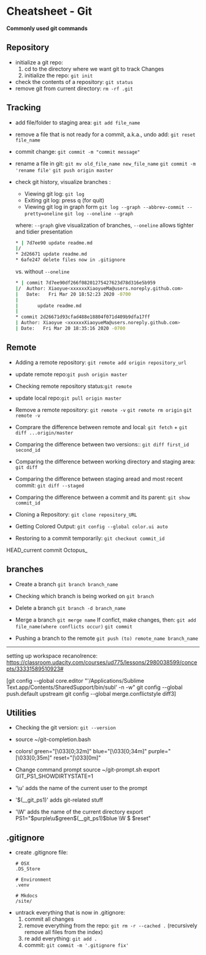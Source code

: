 # Cheatsheet - Git
**Commonly used git commands**

## Repository
- initialize a git repo:
    1. cd to the directory where we want git to track Changes
    1. initialize the repo: `git init`
- check the contents of a repository: `git status`
- remove git from current directory: `rm -rf .git`

## Tracking
- add file/folder to staging area: `git add file_name`
- remove a file that is not ready for a commit, a.k.a., undo add: `git reset file_name`
- commit change: `git commit -m "commit message"`
- rename a file in git:
`git mv old_file_name new_file_name`
`git commit -m 'rename file'`
`git push origin master`

- check git history, visualize branches :
    - Viewing git log: `git log`
    - Exiting git log: press q (for quit)
    - Viewing git log in graph form
    `git log --graph --abbrev-commit --pretty=oneline`
    `git log --oneline --graph`

    where:
      `--graph` give visualization of branches,
      `--oneline` allows tighter and tidier presentation

    ```sh
    * | 7d7ee90 update readme.md
    |/
    * 2d26671 update readme.md
    * 6afe247 delete files now in .gitignore
    ```
    vs. without `--oneline`
    ```sh
    * | commit 7d7ee90df266f08201275427623d78d316e5b959
    |/  Author: Xiaoyue<xxxxxxXiaoyueMa@users.noreply.github.com>
    |   Date:   Fri Mar 20 18:52:23 2020 -0700
    |
    |       update readme.md
    |
    * commit 2d26671d93cfad488e18804f071d409b9dfa17ff
    | Author: Xiaoyue <xxxxxxXiaoyueMa@users.noreply.github.com>
    | Date:   Fri Mar 20 18:35:16 2020 -0700
    ```

## Remote

- Adding a remote repository: `git remote add origin repository_url`
- update remote repo:`git push origin master`
- Checking remote repository status:`git remote`
- update local repo:`git pull origin master`
- Remove a remote repository:
`git remote -v`
`git remote rm origin`
`git remote -v`
- Comprare the difference between remote and local:
`git fetch` + `git diff ...origin/master`

- Comparing the difference between two versions::
`git diff first_id second_id`
- Comparing the difference between working directory and staging area:
`git diff`
- Comparing the difference between staging aread and most recent commit:
`git diff --staged`
- Comparing the difference between a commit and its parent:
`git show commit_id`

- Cloning a Repository:
`git clone repository_URL`

- Getting Colored Output:
`git config --global color.ui auto`

- Restoring to a commit temporarily:
`git checkout commit_id`

HEAD_current commit
Octopus_

## branches
- Create a branch
`git branch branch_name`
- Checking which branch is being worked on
`git branch`

- Delete a branch
`git branch -d branch_name`

- Merge a branch
`git merge name`
If confict, make changes, then:
`git add file_name(where conflicts occur)`
`git commit`

- Pushing a branch to the remote
`git push (to) remote_name branch_name`

---

setting up workspace recanolrence:
https://classroom.udacity.com/courses/ud775/lessons/2980038599/concepts/33331589510923#

[git config --global core.editor "'/Applications/Sublime Text.app/Contents/SharedSupport/bin/subl' -n -w"
git config --global push.default upstream
git config --global merge.conflictstyle diff3]

## Utilities

- Checking the git version: `git --version`
- source ~/git-completion.bash

- colors!
green="\[\033[0;32m\]"
blue="\[\033[0;34m\]"
purple="\[\033[0;35m\]"
reset="\[\033[0m\]"

- Change command prompt
source ~/git-prompt.sh
export GIT_PS1_SHOWDIRTYSTATE=1
- '\u' adds the name of the current user to the prompt
- '\$(__git_ps1)' adds git-related stuff
- '\W' adds the name of the current directory
export PS1="$purple\u$green\$(__git_ps1)$blue \W $ $reset"

## .gitignore
- create .gitignore file:
  ```text
  # OSX
  .DS_Store

  # Environment
  .venv

  # Mkdocs
  /site/
  ```
- untrack everything that is now in .gitignore:
  1. commit all changes
  2.  remove everything from the repo: `git rm -r --cached .` (recursively remove all files from the index)
  3. re add everything: `git add .`
  4. commit: `git commit -m '.gitignore fix'`
